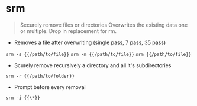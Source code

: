 # srm

> Securely remove files or directories
> Overwrites the existing data one or multiple. Drop in replacement for rm.

- Removes a file after overwriting (single pass, 7 pass, 35 pass)

`srm -s {{/path/to/file}}`
`srm -m {{/path/to/file}}`
`srm {{/path/to/file}}`

- Scurely remove recursively a directory and all it's subdirectories

`srm -r {{/path/to/folder}}`

- Prompt before every removal

`srm -i {{\*}}`